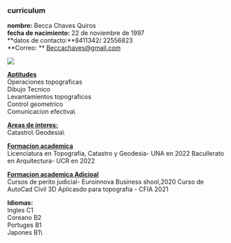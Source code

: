 ### curriculum

**nombre:** Becca Chaves Quiros\
**fecha de nacimiento:** 22 de noviembre de 1997\
**datos de contacto:**8411342/ 22556823 \
**Correo: ** Beccachaves@gmail.com

![](https://th.bing.com/th/id/OIP.qvPwnlIYrpl4ekEhzPGo2gAAAA?pid=ImgDet&rs=1) 

**<u>Aptitudes**</u>\
Operaciones topograficas\
Dibujo Tecnico\
Levantamientos topograficos\
Control geometrico\
Comunicacion efectiva\

**<u>Areas de interes:</u>**\
Catastro\ 
Geodesia\



**<u> Formacion academica</u>**\
Licenciatura en Topografia, Catastro y Geodesia- UNA en 2022
Bacullerato en Arquitectura- UCR en 2022

**<u> Formacion academica Adicioal</u>**\
Cursos de perito judicial- Euroinnova Business shool,2020
Curso de AutoCad Civil 3D Aplicasdo para topografia - CFIA 2021

**Idiomas:**\
Ingles C1\
Coreano B2\
Portuges B1\
Japones B1\

